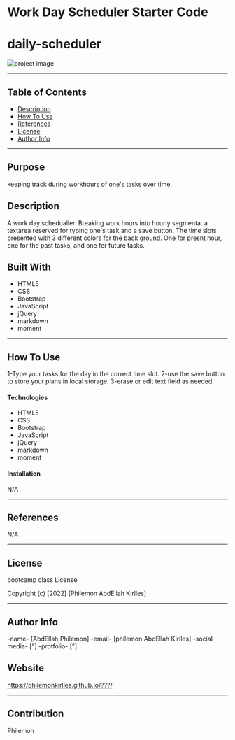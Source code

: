 # Work Day Scheduler Starter Code
# daily-scheduler
<!-- # project name -->

![project image](https://github.com/PhilemonKirlles/daily-scheduler/blob/main/assets/images/Work%20Day%20Scheduler%20(1).gif?raw=true)

---

## Table of Contents

- [Description](#description)
- [How To Use](#how-to-use)
- [References](#references)
- [License](#license)
- [Author Info](#author-info)

---
## Purpose
keeping track during workhours of one's tasks over time. 

## Description
A work day schedualler. Breaking work hours into hourly segmenta. a textarea reserved for typing one's task and a save button. The time slots presented with 3 different colors for the back ground. One for presnt hour, one for the past tasks, and one for future tasks. 

## Built With
* HTML5
* CSS
* Bootstrap
* JavaScript
* jQuery
* markdown
* moment 
---

## How To Use
1-Type your tasks for the day in the correct time slot. 
2-use the save button to store your plans in local storage.
3-erase or edit text field as needed

#### Technologies
* HTML5
* CSS
* Bootstrap
* JavaScript
* jQuery
* markdown
* moment 

#### Installation
N/A

---

## References
N/A

---

## License

bootcamp class License

Copyright (c) [2022] [Philemon AbdEllah Kirlles]

---

## Author Info


-name- [AbdEllah,Philemon]
-email- [philemon AbdEllah Kirlles]
-social media- ["]
-protfolio- ["]

## Website
https://philemonkirlles.github.io/???/

---

## Contribution
Philemon

